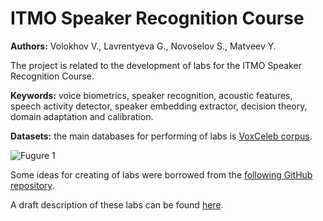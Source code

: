 # ITMO Speaker Recognition Course

**Authors:** Volokhov V., Lavrentyeva G., Novoselov S., Matveev Y.

The project is related to the development of labs for the ITMO Speaker Recognition Course.

**Keywords:** voice biometrics, speaker recognition, acoustic features, speech activity detector, speaker embedding extractor, decision theory, domain adaptation and calibration.

**Datasets:** the main databases for performing of labs is [VoxCeleb corpus](https://www.robots.ox.ac.uk/~vgg/data/voxceleb/).

![Fugure 1](https://analyticsindiamag.com/wp-content/uploads/2020/12/image.png "VoxCeleb. A large scale audio-visual dataset of human speech")

Some ideas for creating of labs were borrowed from the [following GitHub repository](https://github.com/clovaai/voxceleb_trainer).

A draft description of these labs can be found [here](https://disk.yandex.ru/i/AVt262Pcirn3hg).
